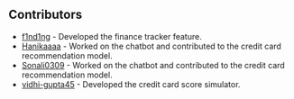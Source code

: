 ## Contributors

- [f1nd1ng](https://github.com/f1nd1ng) - Developed the finance tracker feature.
- [Hanikaaaa](https://github.com/Hanikaaaa) - Worked on the chatbot and contributed to the credit card recommendation model.
- [Sonali0309](https://github.com/Sonali0309) - Worked on the chatbot and contributed to the credit card recommendation model.
- [vidhi-gupta45](https://github.com/vidhi-gupta45) - Developed the credit card score simulator.
